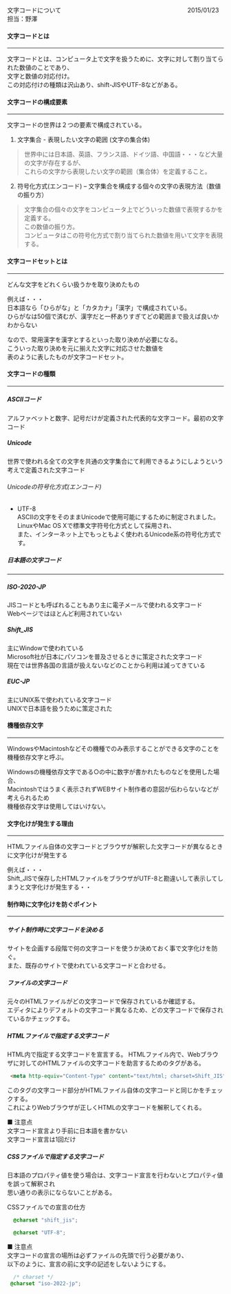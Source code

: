 文字コードについて　　　　　　　　　　　　　　　　　　　　　2015/01/23 担当：野澤                                                                                                                                                                                                                                                                                  
#### 文字コードとは             
-------------------------
文字コードとは、コンピュータ上で文字を扱うために、文字に対して割り当てられた数値のことであり、  
文字と数値の対応付け。  
この対応付けの種類は沢山あり、shift-JISやUTF-8などがある。

#### 文字コードの構成要素
-------------------------
文字コードの世界は２つの要素で構成されている。  

1. 文字集合 - 表現したい文字の範囲 (文字の集合体)  
 > 世界中には日本語、英語、フランス語、ドイツ語、中国語・・・など大量の文字が存在するが、   
 > これらの文字から表現したい文字の範囲（集合体）を定義すること。  
  
2. 符号化方式(エンコード) – 文字集合を構成する個々の文字の表現方法（数値の振り方）  
  
  > 文字集合の個々の文字をコンピュータ上でどういった数値で表現するかを定義する。  
  > この数値の振り方。  
  > コンピュータはこの符号化方式で割り当てられた数値を用いて文字を表現する。

#### 文字コードセットとは
-------------------------
どんな文字をどれくらい扱うかを取り決めたもの  
  
例えば・・・  
日本語なら「ひらがな」と「カタカナ」「漢字」で構成されている。  
ひらがなは50個で済むが、漢字だと一杯ありすぎてどの範囲まで扱えば良いかわからない  
  
なので、常用漢字を漢字とするといった取り決めが必要になる。  
こういった取り決めを元に揃えた文字に対応させた数値を  
表のように表したものが文字コードセット。

#### 文字コードの種類
-------------------------
##### ASCIIコード
 アルファベットと数字、記号だけが定義された代表的な文字コード。最初の文字コード 
 
##### Unicode
 世界で使われる全ての文字を共通の文字集合にて利用できるようにしようという考えで定義された文字コード
###### Unicodeの符号化方式(エンコード)
* UTF-8  
  ASCIIの文字をそのままUnicodeで使用可能にするために制定されました。  
  LinuxやMac OS Xで標準文字符号化方式として採用され、  
  また、インターネット上でもっともよく使われるUnicode系の符号化方式です。
 
##### 日本語の文字コード
---------------------------

##### ISO-2020-JP 
 JISコードとも呼ばれることもあり主に電子メールで使われる文字コード  
 Webページではほとんど利用されていない
 
##### Shift_JIS  
 主にWindowで使われている  
 Microsoft社が日本にパソコンを普及させるときに策定された文字コード  
 現在では世界各国の言語が扱えないなどのことから利用は減ってきている

##### EUC-JP 
 主にUNIX系で使われている文字コード  
 UNIXで日本語を扱うために策定された
 
#### 機種依存文字
-------------------------
WindowsやMacintoshなどその機種でのみ表示することができる文字のことを機種依存文字と呼ぶ。  

Windowsの機種依存文字である○の中に数字が書かれたものなどを使用した場合、  
Macintoshではうまく表示されずWEBサイト制作者の意図が伝わらないなどが考えられるため  
機種依存文字は使用してはいけない。

#### 文字化けが発生する理由
-------------------------
HTMLファイル自体の文字コードとブラウザが解釈した文字コードが異なるときに文字化けが発生する    

例えば・・・  
Shift_JISで保存したHTMLファイルをブラウザがUTF-8と勘違いして表示してしまうと文字化けが発生する・・

#### 制作時に文字化けを防ぐポイント
-------------------------
##### サイト制作時に文字コードを決める
サイトを企画する段階で何の文字コードを使うか決めておく事で文字化けを防ぐ。  
また、既存のサイトで使われている文字コードと合わせる。

##### ファイルの文字コード
元々のHTMLファイルがどの文字コードで保存されているか確認する。  
エディタによりデフォルトの文字コード異なるため、どの文字コードで保存されているかチェックする。  

##### HTMLファイルで指定する文字コード
HTML内で指定する文字コードを宣言する。
HTMLファイル内で、Webブラウザに対してのHTMLファイルの文字コードを助言するためのタグがある。

````html
 <meta http-equiv="Content-Type" content="text/html; charset=Shift_JIS" />
`````
このタグの文字コード部分がHTMLファイル自体の文字コードと同じかをチェックする。  
これによりWebブラウザが正しくHTMLの文字コードを解釈してくれる。  

■ 注意点  
文字コード宣言より手前に日本語を書かない  
文字コード宣言は1回だけ

##### CSSファイルで指定する文字コード  
日本語のプロパティ値を使う場合は、文字コード宣言を行わないとプロパティ値を誤って解釈され  
思い通りの表示にならないことがある。  

CSSファイルでの宣言の仕方  
````css
  @charset "shift_jis";
```````
````css
  @charset "UTF-8";
```````

■ 注意点  
文字コードの宣言の場所は必ずファイルの先頭で行う必要があり、  
以下のように、宣言の前に文字の記述をしないようにする。  

````css
  /* charset */
 @charset "iso-2022-jp";
```````
